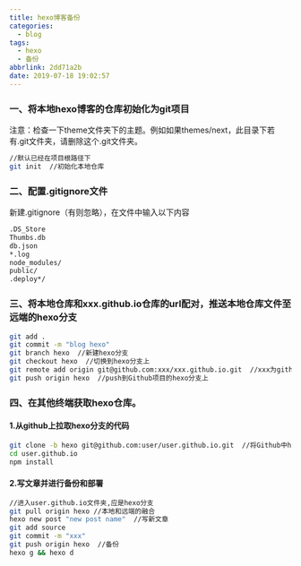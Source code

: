 ```yaml
---
title: hexo博客备份
categories:
  - blog
tags:
  - hexo
  - 备份
abbrlink: 2dd71a2b
date: 2019-07-18 19:02:57
---
```


### 一、将本地hexo博客的仓库初始化为git项目

注意：检查一下theme文件夹下的主题。例如如果themes/next，此目录下若有.git文件夹，请删除这个.git文件夹。

```bash
//默认已经在项目根路径下
git init  //初始化本地仓库
```

### 二、配置.gitignore文件

新建.gitignore（有则忽略），在文件中输入以下内容

```bash
.DS_Store
Thumbs.db
db.json
*.log
node_modules/
public/
.deploy*/
```

### 三、将本地仓库和xxx.github.io仓库的url配对，推送本地仓库文件至远端的hexo分支

```bash
git add .
git commit -m "blog hexo"
git branch hexo  //新建hexo分支
git checkout hexo  //切换到hexo分支上
git remote add origin git@github.com:xxx/xxx.github.io.git  //xxx为github用户名
git push origin hexo  //push到Github项目的hexo分支上
```



### 四、在其他终端获取hexo仓库。

#### 1.从github上拉取hexo分支的代码

```bash
git clone -b hexo git@github.com:user/user.github.io.git  //将Github中hexo分支clone到本地
cd user.github.io
npm install
```

#### 2.写文章并进行备份和部署

```bash
//进入user.github.io文件夹,应是hexo分支
git pull origin hexo //本地和远端的融合
hexo new post "new post name"  //写新文章
git add source
git commit -m "xxx"
git push origin hexo  //备份
hexo g && hexo d
```



